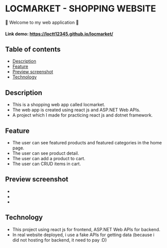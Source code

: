 # LOCMARKET - SHOPPING WEBSITE
:wave: Welcome to my web application :wave: 

#### Link demo: https://loctt12345.github.io/locmarket/

## Table of contents
- [Description](#description)
- [Feature](#feature)
- [Preview screenshot](#preview-screenshot)
- [Technology](#technology)

## Description
- This is a shopping web app called locmarket.
- The web app is created using react js and ASP.NET Web APIs.
- A project which I made for practicing react js and dotnet framework.
## Feature
- The user can see featured products and featured categories in the home page.
- The user can see product detail.
- The user can add a product to cart.
- The user can CRUD items in cart.
## Preview screenshot
- 
- 
-
## Technology
- This project using react js for frontend, ASP.NET Web APIs for backend.
- In real website deployed, i use a fake APIs for getting data (because i did not hosting for backend, it need to pay :D)

